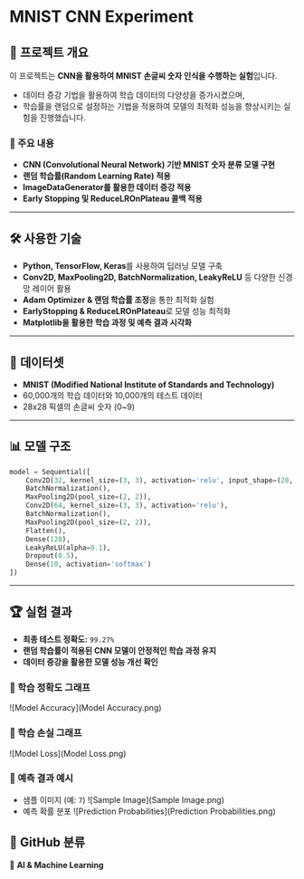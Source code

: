 # MNIST CNN Experiment

## 📌 프로젝트 개요
이 프로젝트는 **CNN을 활용하여 MNIST 손글씨 숫자 인식을 수행하는 실험**입니다.
- 데이터 증강 기법을 활용하여 학습 데이터의 다양성을 증가시켰으며,
- 학습률을 랜덤으로 설정하는 기법을 적용하여 모델의 최적화 성능을 향상시키는 실험을 진행했습니다.

### 🔹 주요 내용
- **CNN (Convolutional Neural Network) 기반 MNIST 숫자 분류 모델 구현**
- **랜덤 학습률(Random Learning Rate) 적용**
- **ImageDataGenerator를 활용한 데이터 증강 적용**
- **Early Stopping 및 ReduceLROnPlateau 콜백 적용**

---

## 🛠 사용한 기술
- **Python, TensorFlow, Keras**를 사용하여 딥러닝 모델 구축
- **Conv2D, MaxPooling2D, BatchNormalization, LeakyReLU** 등 다양한 신경망 레이어 활용
- **Adam Optimizer & 랜덤 학습률 조정**을 통한 최적화 실험
- **EarlyStopping & ReduceLROnPlateau**로 모델 성능 최적화
- **Matplotlib을 활용한 학습 과정 및 예측 결과 시각화**

---

## 📂 데이터셋
- **MNIST (Modified National Institute of Standards and Technology)**
- 60,000개의 학습 데이터와 10,000개의 테스트 데이터
- 28x28 픽셀의 손글씨 숫자 (0~9)

---

## 📊 모델 구조
```python
model = Sequential([
    Conv2D(32, kernel_size=(3, 3), activation='relu', input_shape=(28, 28, 1)),
    BatchNormalization(),
    MaxPooling2D(pool_size=(2, 2)),
    Conv2D(64, kernel_size=(3, 3), activation='relu'),
    BatchNormalization(),
    MaxPooling2D(pool_size=(2, 2)),
    Flatten(),
    Dense(128),
    LeakyReLU(alpha=0.1),
    Dropout(0.5),
    Dense(10, activation='softmax')
])
```

---

## 🏆 실험 결과
- **최종 테스트 정확도:** `99.27%`
- **랜덤 학습률이 적용된 CNN 모델이 안정적인 학습 과정 유지**
- **데이터 증강을 활용한 모델 성능 개선 확인**

### 🔹 학습 정확도 그래프
![Model Accuracy](Model Accuracy.png)

### 🔹 학습 손실 그래프
![Model Loss](Model Loss.png)

### 🔹 예측 결과 예시
- 샘플 이미지 (예: `7`)
  ![Sample Image](Sample Image.png)
- 예측 확률 분포
  ![Prediction Probabilities](Prediction Probabilities.png)

## 📌 GitHub 분류
🚀 **AI & Machine Learning**

